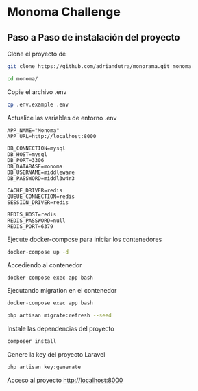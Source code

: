 # Monoma Challenge

## Paso a Paso de instalación del proyecto

Clone el proyecto de 

```sh
git clone https://github.com/adriandutra/monorama.git monoma
```
```sh
cd monoma/
```

Copie el archivo .env
```sh
cp .env.example .env
```

Actualice las variables de entorno .env
```dosini
APP_NAME="Monoma"
APP_URL=http://localhost:8000

DB_CONNECTION=mysql
DB_HOST=mysql
DB_PORT=3306
DB_DATABASE=monoma
DB_USERNAME=middleware
DB_PASSWORD=middl3w4r3

CACHE_DRIVER=redis
QUEUE_CONNECTION=redis
SESSION_DRIVER=redis

REDIS_HOST=redis
REDIS_PASSWORD=null
REDIS_PORT=6379
```


Ejecute docker-compose para iniciar los contenedores
```sh
docker-compose up -d
```


Accediendo al contenedor
```sh
docker-compose exec app bash
```

Ejecutando migration en el contenedor
```sh
docker-compose exec app bash
```
```sh
php artisan migrate:refresh --seed
```


Instale las dependencias del proyecto
```sh
composer install
```


Genere la key del proyecto Laravel
```sh
php artisan key:generate
```


Acceso al proyecto
[http://localhost:8000](http://localhost:8000)